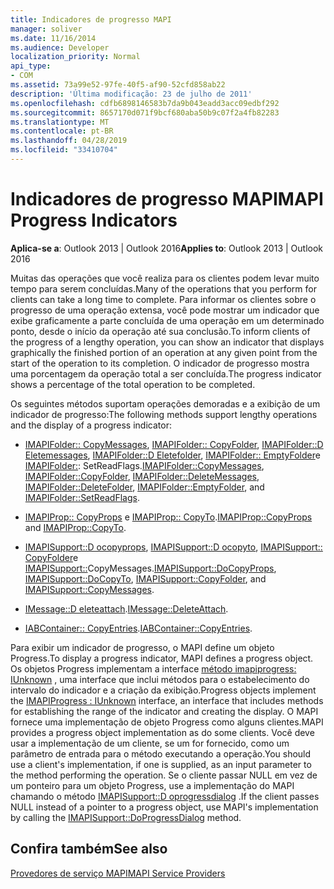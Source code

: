 ```yaml
---
title: Indicadores de progresso MAPI
manager: soliver
ms.date: 11/16/2014
ms.audience: Developer
localization_priority: Normal
api_type:
- COM
ms.assetid: 73a99e52-97fe-40f5-af90-52cfd858ab22
description: 'Última modificação: 23 de julho de 2011'
ms.openlocfilehash: cdfb6898146583b7da9b043eadd3acc09edbf292
ms.sourcegitcommit: 8657170d071f9bcf680aba50b9c07f2a4fb82283
ms.translationtype: MT
ms.contentlocale: pt-BR
ms.lasthandoff: 04/28/2019
ms.locfileid: "33410704"
---
```

# <a name="mapi-progress-indicators"></a><span data-ttu-id="96f8a-103">Indicadores de progresso MAPI</span><span class="sxs-lookup"><span data-stu-id="96f8a-103">MAPI Progress Indicators</span></span>

  
  
<span data-ttu-id="96f8a-104">**Aplica-se a**: Outlook 2013 | Outlook 2016</span><span class="sxs-lookup"><span data-stu-id="96f8a-104">**Applies to**: Outlook 2013 | Outlook 2016</span></span> 
  
<span data-ttu-id="96f8a-105">Muitas das operações que você realiza para os clientes podem levar muito tempo para serem concluídas.</span><span class="sxs-lookup"><span data-stu-id="96f8a-105">Many of the operations that you perform for clients can take a long time to complete.</span></span> <span data-ttu-id="96f8a-106">Para informar os clientes sobre o progresso de uma operação extensa, você pode mostrar um indicador que exibe graficamente a parte concluída de uma operação em um determinado ponto, desde o início da operação até sua conclusão.</span><span class="sxs-lookup"><span data-stu-id="96f8a-106">To inform clients of the progress of a lengthy operation, you can show an indicator that displays graphically the finished portion of an operation at any given point from the start of the operation to its completion.</span></span> <span data-ttu-id="96f8a-107">O indicador de progresso mostra uma porcentagem da operação total a ser concluída.</span><span class="sxs-lookup"><span data-stu-id="96f8a-107">The progress indicator shows a percentage of the total operation to be completed.</span></span>
  
<span data-ttu-id="96f8a-108">Os seguintes métodos suportam operações demoradas e a exibição de um indicador de progresso:</span><span class="sxs-lookup"><span data-stu-id="96f8a-108">The following methods support lengthy operations and the display of a progress indicator:</span></span>
  
- <span data-ttu-id="96f8a-109">[IMAPIFolder:: CopyMessages](imapifolder-copymessages.md), [IMAPIFolder:: CopyFolder](imapifolder-copyfolder.md), [IMAPIFolder::D Eletemessages](imapifolder-deletemessages.md), [IMAPIFolder::D Eletefolder](imapifolder-deletefolder.md), [IMAPIFolder:: EmptyFolder](imapifolder-emptyfolder.md)e [IMAPIFolder:](imapifolder-setreadflags.md): SetReadFlags.</span><span class="sxs-lookup"><span data-stu-id="96f8a-109">[IMAPIFolder::CopyMessages](imapifolder-copymessages.md), [IMAPIFolder::CopyFolder](imapifolder-copyfolder.md), [IMAPIFolder::DeleteMessages](imapifolder-deletemessages.md), [IMAPIFolder::DeleteFolder](imapifolder-deletefolder.md), [IMAPIFolder::EmptyFolder](imapifolder-emptyfolder.md), and [IMAPIFolder::SetReadFlags](imapifolder-setreadflags.md).</span></span>
    
- <span data-ttu-id="96f8a-110">[IMAPIProp:: CopyProps](imapiprop-copyprops.md) e [IMAPIProp:: CopyTo](imapiprop-copyto.md).</span><span class="sxs-lookup"><span data-stu-id="96f8a-110">[IMAPIProp::CopyProps](imapiprop-copyprops.md) and [IMAPIProp::CopyTo](imapiprop-copyto.md).</span></span>
    
- <span data-ttu-id="96f8a-111">[IMAPISupport::D ocopyprops](imapisupport-docopyprops.md), [IMAPISupport::D ocopyto](imapisupport-docopyto.md), [IMAPISupport:: CopyFolder](imapisupport-copyfolder.md)e [IMAPISupport::](imapisupport-copymessages.md)CopyMessages.</span><span class="sxs-lookup"><span data-stu-id="96f8a-111">[IMAPISupport::DoCopyProps](imapisupport-docopyprops.md), [IMAPISupport::DoCopyTo](imapisupport-docopyto.md), [IMAPISupport::CopyFolder](imapisupport-copyfolder.md), and [IMAPISupport::CopyMessages](imapisupport-copymessages.md).</span></span>
    
- <span data-ttu-id="96f8a-112">[IMessage::D eleteattach](imessage-deleteattach.md).</span><span class="sxs-lookup"><span data-stu-id="96f8a-112">[IMessage::DeleteAttach](imessage-deleteattach.md).</span></span>
    
- <span data-ttu-id="96f8a-113">[IABContainer:: CopyEntries](iabcontainer-copyentries.md).</span><span class="sxs-lookup"><span data-stu-id="96f8a-113">[IABContainer::CopyEntries](iabcontainer-copyentries.md).</span></span>
    
<span data-ttu-id="96f8a-114">Para exibir um indicador de progresso, o MAPI define um objeto Progress.</span><span class="sxs-lookup"><span data-stu-id="96f8a-114">To display a progress indicator, MAPI defines a progress object.</span></span> <span data-ttu-id="96f8a-115">Os objetos Progress implementam a interface [método imapiprogress: IUnknown](imapiprogressiunknown.md) , uma interface que inclui métodos para o estabelecimento do intervalo do indicador e a criação da exibição.</span><span class="sxs-lookup"><span data-stu-id="96f8a-115">Progress objects implement the [IMAPIProgress : IUnknown](imapiprogressiunknown.md) interface, an interface that includes methods for establishing the range of the indicator and creating the display.</span></span> <span data-ttu-id="96f8a-116">O MAPI fornece uma implementação de objeto Progress como alguns clientes.</span><span class="sxs-lookup"><span data-stu-id="96f8a-116">MAPI provides a progress object implementation as do some clients.</span></span> <span data-ttu-id="96f8a-117">Você deve usar a implementação de um cliente, se um for fornecido, como um parâmetro de entrada para o método executando a operação.</span><span class="sxs-lookup"><span data-stu-id="96f8a-117">You should use a client's implementation, if one is supplied, as an input parameter to the method performing the operation.</span></span> <span data-ttu-id="96f8a-118">Se o cliente passar NULL em vez de um ponteiro para um objeto Progress, use a implementação do MAPI chamando o método [IMAPISupport::D oprogressdialog](imapisupport-doprogressdialog.md) .</span><span class="sxs-lookup"><span data-stu-id="96f8a-118">If the client passes NULL instead of a pointer to a progress object, use MAPI's implementation by calling the [IMAPISupport::DoProgressDialog](imapisupport-doprogressdialog.md) method.</span></span> 
  
## <a name="see-also"></a><span data-ttu-id="96f8a-119">Confira também</span><span class="sxs-lookup"><span data-stu-id="96f8a-119">See also</span></span>



[<span data-ttu-id="96f8a-120">Provedores de serviço MAPI</span><span class="sxs-lookup"><span data-stu-id="96f8a-120">MAPI Service Providers</span></span>](mapi-service-providers.md)

